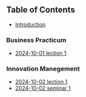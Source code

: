 
## Table of Contents
- [Introduction](business_practicum/!intro.md)

### Business Practicum
- [2024-10-01 lection 1](business_practicum/2024-10-01_lection.md)

### Innovation Manegement
- [2024-10-02 lection 1](innovation_management/2024-10-02_lection.md)
- [2024-10-02 seminar 1](innovation_management/2024-10-02_seminar_group_2.md)
